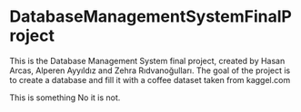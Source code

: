 # DatabaseManagementSystemFinalProject

This is the Database Management System final project, created by Hasan Arcas, Alperen Ayyıldız and Zehra Rıdvanoğulları.
The goal of the project is to create a database and fill it with a coffee dataset taken from kaggel.com

This is something 
No it is not.
